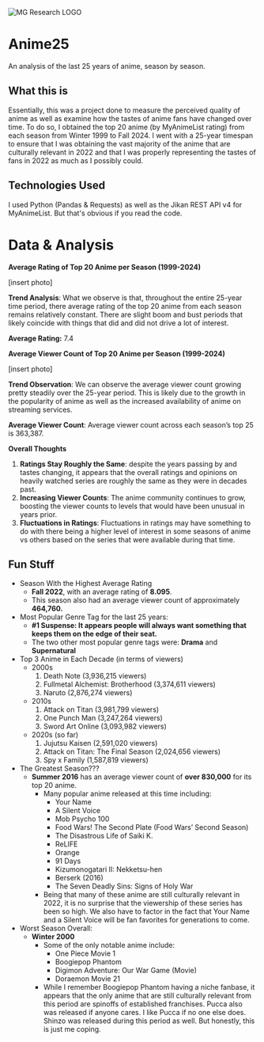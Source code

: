 ![MG Research LOGO](https://github.com/manga-guy/Anime25/assets/68157143/9a4a3241-2589-4bae-a400-69788c420b69)

# Anime25
An analysis of the last 25 years of anime, season by season.


## What this is
Essentially, this was a project done to measure the perceived quality of anime as well as examine how the tastes of anime fans have changed over time. To do so, I obtained the top 20 anime (by MyAnimeList rating) from each season from Winter 1999 to Fall 2024. I went with a 25-year timespan to ensure that I was obtaining the vast majority of the anime that are culturally relevant in 2022 and that I was properly representing the tastes of fans in 2022 as much as I possibly could.

## Technologies Used
I used Python (Pandas & Requests) as well as the Jikan REST API v4 for MyAnimeList. But that's obvious if you read the code.

# Data & Analysis

**Average Rating of Top 20 Anime per Season (1999-2024)**

[insert photo]

**Trend Analysis**: What we observe is that, throughout the entire 25-year time period, there average rating of the top 20 anime from each season remains relatively constant. There are slight boom and bust periods that likely coincide with things that did and did not drive a lot of interest.

**Average Rating:** 7.4

**Average Viewer Count of Top 20 Anime per Season (1999-2024)**

[insert photo]

**Trend Observation**: We can observe the average viewer count growing pretty steadily over the 25-year period. This is likely due to the growth in the popularity of anime as well as the increased availability of anime on streaming services.

**Average Viewer Count**: Average viewer count across each season’s top 25 is 363,387.

**Overall Thoughts**

1. **Ratings Stay Roughly the Same**: despite the years passing by and tastes changing, it appears that the overall ratings and opinions on heavily watched series are roughly the same as they were in decades past.
2. **Increasing Viewer Counts**: The anime community continues to grow, boosting the viewer counts to levels that would have been unusual in years prior.
3. **Fluctuations in Ratings**: Fluctuations in ratings may have something to do with there being a higher level of interest in some seasons of anime vs others based on the series that were available during that time.

## Fun Stuff

- Season With the Highest Average Rating
    - **Fall 2022**, with an average rating of **8.095**.
    - This season also had an average viewer count of approximately **464,760.**
- Most Popular Genre Tag for the last 25 years:
    - **#1 Suspense: It appears people will always want something that keeps them on the edge of their seat.**
    - The two other most popular genre tags were: **Drama** and **Supernatural**
- Top 3 Anime in Each Decade (in terms of viewers)
    - 2000s
        1. Death Note (3,936,215 viewers)
        2. Fullmetal Alchemist: Brotherhood (3,374,611 viewers)
        3. Naruto (2,876,274 viewers)
    - 2010s
        1. Attack on Titan (3,981,799 viewers)
        2. One Punch Man (3,247,264 viewers)
        3. Sword Art Online (3,093,982 viewers)
    - 2020s (so far)
        1. Jujutsu Kaisen (2,591,020 viewers)
        2. Attack on Titan: The Final Season (2,024,656 viewers)
        3. Spy x Family (1,587,819 viewers)
- The Greatest Season???
    - **Summer 2016** has an average viewer count of **over 830,000** for its top 20 anime.
        - Many popular anime released at this time including:
            - Your Name
            - A Silent Voice
            - Mob Psycho 100
            - Food Wars! The Second Plate (Food Wars’ Second Season)
            - The Disastrous Life of Saiki K.
            - ReLIFE
            - Orange
            - 91 Days
            - Kizumonogatari II: Nekketsu-hen
            - Berserk (2016)
            - The Seven Deadly Sins: Signs of Holy War
        - Being that many of these anime are still culturally relevant in 2022, it is no surprise that the viewership of these series has been so high. We also have to factor in the fact that Your Name and a Silent Voice will be fan favorites for generations to come.
- Worst Season Overall:
    - **Winter 2000**
        - Some of the only notable anime include:
            - One Piece Movie 1
            - Boogiepop Phantom
            - Digimon Adventure: Our War Game (Movie)
            - Doraemon Movie 21
        - While I remember Boogiepop Phantom having a niche fanbase, it appears that the only anime that are still culturally relevant from this period are spinoffs of established franchises. Pucca also was released if anyone cares. I like Pucca if no one else does. Shinzo was released during this period as well. But honestly, this is just me coping.
